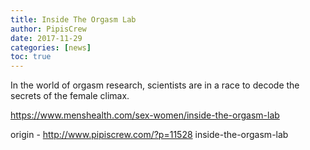 ```yaml
---
title: Inside The Orgasm Lab
author: PipisCrew
date: 2017-11-29
categories: [news]
toc: true
---
```


In the world of orgasm research, scientists are in a race to decode the secrets of the female climax.

https://www.menshealth.com/sex-women/inside-the-orgasm-lab

origin - http://www.pipiscrew.com/?p=11528 inside-the-orgasm-lab